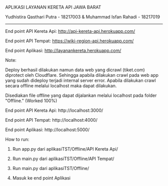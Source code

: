 APLIKASI LAYANAN KERETA API JAWA BARAT

Yudhistira Qasthari Putra - 18217003 & Muhammad Isfan Rahadi - 18217019

---------------------------------------------------------------------------

End point API Kereta Api: http://api-kereta-api.herokuapp.com/

End point API Tempat: https://wiki-region-api.herokuapp.com/

End point Aplikasi: http://layanankereta.herokuapp.com/

Note: 

Deploy berhasil dilakukan namun data web yang dicrawl (tiket.com) diprotect oleh Cloudflare.
Sehingga apabila dilakukan crawl pada web app yang sudah dideploy terjadi internal server error.
Apabila dilakukan crawl secara offline melalui localhost maka dapat dilakukan.

Disediakan file offline yang dapat dijalankan melalui localhost pada folder "Offline." (Worked 100%)

End point API Kereta Api: http://localhost:3000/

End point API Tempat: http://localhost:4000/

End point Aplikasi: http://localhost:5000/

How to run:

1. Run app.py dari aplikasiTST/Offline/API Kereta Api/

2. Run main.py dari aplikasiTST/Offline/API Tempat/

3. Run main.py dari aplikasiTST/Offline/

4. Masuk ke end point Aplikasi
